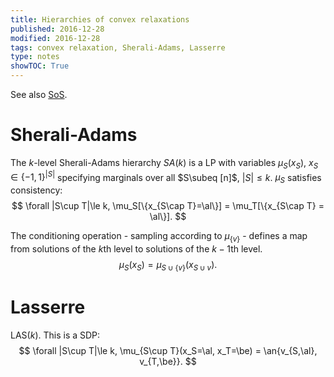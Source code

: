 ```yaml
---
title: Hierarchies of convex relaxations
published: 2016-12-28
modified: 2016-12-28
tags: convex relaxation, Sherali-Adams, Lasserre
type: notes
showTOC: True
---
```


See also [SoS](../../complexity/sos.html).

# Sherali-Adams

The $k$-level Sherali-Adams hierarchy $SA(k)$ is a LP with variables $\mu_S(x_S)$, $x_S\in \{-1,1\}^{|S|}$ specifying marginals over all $S\subeq [n]$, $|S|\le k$. $\mu_S$ satisfies consistency:
$$
\forall |S\cup T|\le k, 
\mu_S[\{x_{S\cap T}=\al\}] 
= \mu_T[\{x_{S\cap T} = \al\}].
$$

The conditioning operation - sampling according to $\mu_{\{v\}}$ - defines a map from solutions of the $k$th level to solutions of the $k-1$th level.
$$
\mu_S(x_S) = \mu_{S\cup \{v\}}(x_{S\cup v}).
$$

# Lasserre

LAS($k$). This is a SDP:
$$
\forall |S\cup T|\le k, \mu_{S\cup T}(x_S=\al, x_T=\be) = \an{v_{S,\al}, v_{T,\be}}.
$$

